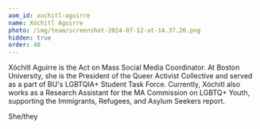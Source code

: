 ```yaml
---
aom_id: xochitl-aguirre
name: Xóchitl Aguirre
photo: /img/team/screenshot-2024-07-12-at-14.37.26.png
hidden: true
order: 40
---
```

Xóchitl Aguirre is the Act on Mass Social Media Coordinator. At Boston University, she is the President of the Queer Activist Collective and served as a part of BU's LGBTQIA+ Student Task Force. Currently, Xóchitl also works as a Research Assistant for the MA Commission on LGBTQ+ Youth, supporting the Immigrants, Refugees, and Asylum Seekers report.

She/they